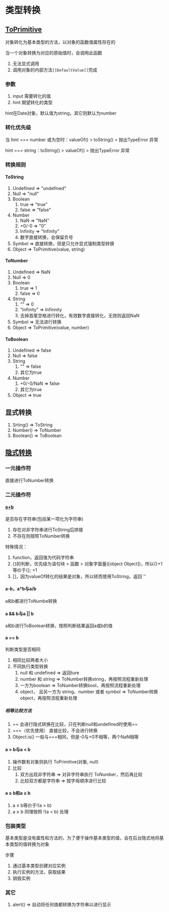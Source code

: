 # 类型转换

## [ToPrimitive](https://juejin.cn/post/6844903864613732360)

对象转化为基本类型的方法，以对象的函数值属性存在的

当一个对象转换为对应的原始值时，会调用此函数

1. 无法显式调用
2. 调用对象的内部方法`[[DefaultValue]]`完成

### 参数

1. input 需要转化的值
2. hint 期望转化的类型

hint在Date对象，默认值为string，其它则默认为number

### 转化优先级

当 hint === number 或为空时：valueOf() > toString() > 抛出TypeError 异常

hint === string：toString() > valueOf() > 抛出TypeError 异常

### 转换规则

#### ToString

1. Undefined => "undefined"
2. Null => "null"
3. Boolean
   1. true => "true"
   2. false => "false"
4. Number
   1. NaN => "NaN"
   2. +0/-0 => "0"
   3. Infinity => "Infinity"
   4. 数字直接转换，会保留负号
5. Symbol => 直接转换，但是只允许显式强制类型转换
6. Object => ToPrimitive(value, string)

#### ToNumber

1. Undefined => NaN
2. Null => 0
3. Boolean
   1. true => 1
   2. false => 0
4. String
   1. "" => 0
   2. "Infinity" => Infinnity
   3. 去掉首尾空格进行转化，有效数字直接转化，无效则返回NaN
5. Symbol => 无法进行转换
6. Object => ToPrimitive(value, number)

#### ToBoolean

1. Undefined => false
2. Null => false
3. String
   1. "" => false
   2. 其它为true
4. Number
   1. +0/-0/NaN => false
   2. 其它为true
5. Object => true

## 显式转换

1. Srting() => ToString
2. Number() => ToNumber
3. Boolean() => ToBoolean

## [隐式转换](https://juejin.cn/post/6844903864626315277)

### 一元操作符

直接进行ToNumber转换

### 二元操作符

#### [a+b](https://blog.csdn.net/dk2290/article/details/86534595)

是否存在字符串(包括某一项化为字符串)
1. 存在对非字符串进行ToString后拼接
2. 不存在则按照ToNumber转换

特殊情况：
1. function，返回值为代码字符串
2. {}的判断，优先级为语句块 > 函数 > 对象字面量([object Object])，所以{}+1等价于{}; +1
3. []，因为valueOf转化的结果是对象，所以转而使用ToString，返回 ''

#### a-b，a*b与a/b

a和b都进行ToNumbe转换

#### a && b与a || b

a和b进行ToBoolean转换，按照判断结果返回a或b的值

#### a == b

判断类型是否相同
1. 相同比较两者大小
2. 不同执行类型转换
   1. null 和 undefined => 返回ture
   2. number 和 string => ToNumber转换string，再按照流程重新处理
   3. 一方为boolean => ToNumber转换bool，再按照流程重新处理
   4. object， 且另一方为 string、number 或者 symbol => ToNumber转换object，再按照流程重新处理

##### 相等比较方法

1. ==   会进行隐式转换在比较，只在判断null和undefined时使用==
2. ===（优先使用）   直接比较，不会进行转换
3. Object.is()   一般与===相同，但是-0与+0不相等，两个NaN相等

#### a > b与a < b

1. 操作数有对象则执行 ToPrimitive(对象, null)
2. 比较
   1. 双方出现非字符串 => 对非字符串执行 ToNumber，然后再比较
   2. 比较双方都是字符串 => 按字母顺序进行比较

#### a ≥ b和a ≤ b

1. a ≤ b等价于!(a > b)
2. a ≥ b 同理按照 !(a < b) 处理

### 包装类型

基本类型是没有属性和方法的，为了便于操作基本类型的值，会在后台隐式地将基本类型的值转换为对象

步骤
1. 通过基本类型创建对应实例
2. 执行实例的方法，获取结果
3. 销毁实例

### 其它

1. alert() => 自动将任何值都转换为字符串以进行显示
